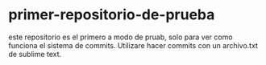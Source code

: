 # primer-repositorio-de-prueba
este repositorio es el primero a modo de pruab, solo para ver como funciona el sistema de commits. Utilizare hacer commits con un archivo.txt de sublime text.
